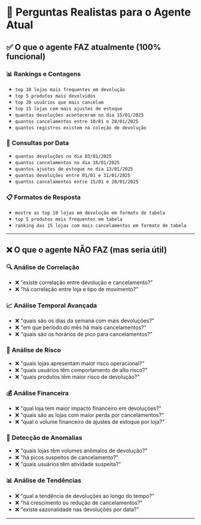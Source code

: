 # 🎯 Perguntas Realistas para o Agente Atual

## ✅ **O que o agente FAZ atualmente (100% funcional)**

### 📊 **Rankings e Contagens**
- `top 10 lojas mais frequentes em devolução`
- `top 5 produtos mais devolvidos`
- `top 20 usuários que mais cancelam`
- `top 15 lojas com mais ajustes de estoque`
- `quantas devoluções aconteceram no dia 15/01/2025`
- `quantos cancelamentos entre 10/01 e 20/01/2025`
- `quantos registros existem na coleção de devolução`

### 📅 **Consultas por Data**
- `quantas devoluções no dia 03/01/2025`
- `quantos cancelamentos no dia 16/01/2025`
- `quantos ajustes de estoque no dia 13/01/2025`
- `quantas devoluções entre 01/01 e 31/01/2025`
- `quantos cancelamentos entre 15/01 e 20/01/2025`

### 📋 **Formatos de Resposta**
- `mostre as top 10 lojas em devolução em formato de tabela`
- `top 5 produtos mais frequentes em tabela`
- `ranking das 15 lojas com mais cancelamentos em formato de tabela`

---

## ❌ **O que o agente NÃO FAZ (mas seria útil)**

### 🔍 **Análise de Correlação**
- ❌ "existe correlação entre devolução e cancelamento?"
- ❌ "há correlação entre loja e tipo de movimento?"

### 📈 **Análise Temporal Avançada**
- ❌ "quais são os dias da semana com mais devoluções?"
- ❌ "em que período do mês há mais cancelamentos?"
- ❌ "quais são os horários de pico para cancelamentos?"

### 🎯 **Análise de Risco**
- ❌ "quais lojas apresentam maior risco operacional?"
- ❌ "quais usuários têm comportamento de alto risco?"
- ❌ "quais produtos têm maior risco de devolução?"

### 💰 **Análise Financeira**
- ❌ "qual loja tem maior impacto financeiro em devoluções?"
- ❌ "quais são as lojas com maior perda por cancelamentos?"
- ❌ "qual o volume financeiro de ajustes de estoque por loja?"

### 🚨 **Detecção de Anomalias**
- ❌ "quais lojas têm volumes anômalos de devolução?"
- ❌ "há picos suspeitos de cancelamento?"
- ❌ "quais usuários têm atividade suspeita?"

### 📊 **Análise de Tendências**
- ❌ "qual a tendência de devoluções ao longo do tempo?"
- ❌ "há crescimento ou redução de cancelamentos?"
- ❌ "existe sazonalidade nas devoluções por data?"

---


